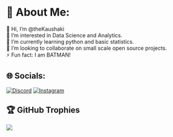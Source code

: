 # 💫 About Me:
👋 Hi, I’m @theKaushaki<br>👀 I’m interested in Data Science and Analytics.<br>🌱 I’m currently learning python and basic statistics.<br>💞️ I’m looking to collaborate on small scale open source projects.<br>⚡ Fun fact: I am BATMAN!


## 🌐 Socials:
[![Discord](https://img.shields.io/badge/Discord-%237289DA.svg?logo=discord&logoColor=white)](https://discord.gg/kaushaki.) [![Instagram](https://img.shields.io/badge/Instagram-%23E4405F.svg?logo=Instagram&logoColor=white)](https://instagram.com/theKaushaki) 

## 🏆 GitHub Trophies
![](https://github-profile-trophy.vercel.app/?username=theKaushaki&theme=radical&no-frame=false&no-bg=true&margin-w=4)
